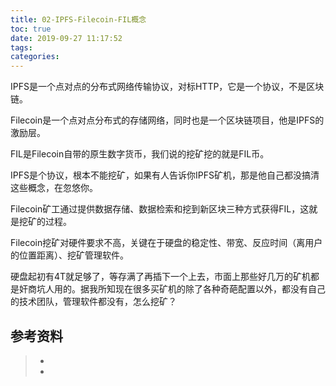 ```yaml
---
title: 02-IPFS-Filecoin-FIL概念
toc: true
date: 2019-09-27 11:17:52
tags:
categories:
---
```




IPFS是一个点对点的分布式网络传输协议，对标HTTP，它是一个协议，不是区块链。

Filecoin是一个点对点分布式的存储网络，同时也是一个区块链项目，他是IPFS的激励层。

FIL是Filecoin自带的原生数字货币，我们说的挖矿挖的就是FIL币。



IPFS是个协议，根本不能挖矿，如果有人告诉你IPFS矿机，那是他自己都没搞清这些概念，在忽悠你。

Filecoin矿工通过提供数据存储、数据检索和挖到新区块三种方式获得FIL，这就是挖矿的过程。

Filecoin挖矿对硬件要求不高，关键在于硬盘的稳定性、带宽、反应时间（离用户的位置距离）、挖矿管理软件。

硬盘起初有4T就足够了，等存满了再插下一个上去，市面上那些好几万的矿机都是奸商坑人用的。据我所知现在很多买矿机的除了各种奇葩配置以外，都没有自己的技术团队，管理软件都没有，怎么挖矿？

## 参考资料
> - []()
> - []()
